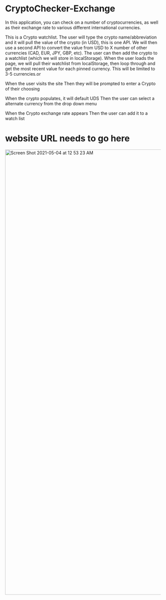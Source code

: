 # CryptoChecker-Exchange
In this application, you can check on a number of cryptocurrencies, as well as their exchange rate to various different international currencies. 

This is a Crypto watchlist. The user will type the crypto name/abbreviation and it will pull
the value of the crypto (in USD), this is one API. We will then use a second API to
convert the value from USD to X number of other currencies (CAD, EUR, JPY, GBP, etc).
The user can then add the crypto to a watchlist (which we will store in localStorage).
When the user loads the page, we will pull their watchlist from localStorage, then loop
through and get the most recent value for each pinned currency. This will be limited to 3-5 currencies.or 

When the user visits the site
Then they will be prompted to enter a Crypto of their choosing

When the crypto populates, it will default UDS
Then the user can select a alternate currency from the drop down menu

When the Crypto exchange rate appears
Then the user can add it to a watch list

# website URL needs to go here #

<img width="1440" alt="Screen Shot 2021-05-04 at 12 53 23 AM" src="https://user-images.githubusercontent.com/80353368/116965350-2fe9cc80-ac73-11eb-9fa5-8c87d7ea0b0b.png">
